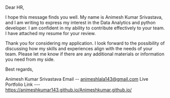 Dear HR,

I hope this message finds you well. My name is Animesh Kumar Srivastava, and I am writing to express my interest in the Data Analytics and python developer. I am confident in my ability to contribute effectively to your team. I have attached my resume for your review.

Thank you for considering my application. I look forward to the possibility of discussing how my skills and experiences align with the needs of your team. Please let me know if there are any additional materials or information you need from my side.

Best regards,

Animesh Kumar Srivastava
Email -- animeshlala143@gmail.com
Live Portfolio Link ---  https://animeshkumar143.github.io/Animeshkumar.github.io/
